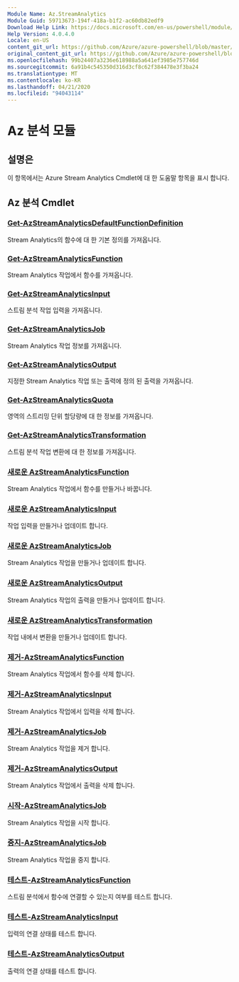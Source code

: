 ```yaml
---
Module Name: Az.StreamAnalytics
Module Guid: 59713673-194f-418a-b1f2-ac60db82edf9
Download Help Link: https://docs.microsoft.com/en-us/powershell/module/az.streamanalytics
Help Version: 4.0.4.0
Locale: en-US
content_git_url: https://github.com/Azure/azure-powershell/blob/master/src/StreamAnalytics/StreamAnalytics/help/Az.StreamAnalytics.md
original_content_git_url: https://github.com/Azure/azure-powershell/blob/master/src/StreamAnalytics/StreamAnalytics/help/Az.StreamAnalytics.md
ms.openlocfilehash: 99b24407a3236e618988a5a641ef3985e757746d
ms.sourcegitcommit: 6a91b4c545350d316d3cf8c62f384478e3f3ba24
ms.translationtype: MT
ms.contentlocale: ko-KR
ms.lasthandoff: 04/21/2020
ms.locfileid: "94043114"
---
```

# Az 분석 모듈
## 설명은
이 항목에서는 Azure Stream Analytics Cmdlet에 대 한 도움말 항목을 표시 합니다.

## Az 분석 Cmdlet
### [Get-AzStreamAnalyticsDefaultFunctionDefinition](Get-AzStreamAnalyticsDefaultFunctionDefinition.md)
Stream Analytics의 함수에 대 한 기본 정의를 가져옵니다.

### [Get-AzStreamAnalyticsFunction](Get-AzStreamAnalyticsFunction.md)
Stream Analytics 작업에서 함수를 가져옵니다.

### [Get-AzStreamAnalyticsInput](Get-AzStreamAnalyticsInput.md)
스트림 분석 작업 입력을 가져옵니다.

### [Get-AzStreamAnalyticsJob](Get-AzStreamAnalyticsJob.md)
Stream Analytics 작업 정보를 가져옵니다.

### [Get-AzStreamAnalyticsOutput](Get-AzStreamAnalyticsOutput.md)
지정한 Stream Analytics 작업 또는 출력에 정의 된 출력을 가져옵니다.

### [Get-AzStreamAnalyticsQuota](Get-AzStreamAnalyticsQuota.md)
영역의 스트리밍 단위 할당량에 대 한 정보를 가져옵니다.

### [Get-AzStreamAnalyticsTransformation](Get-AzStreamAnalyticsTransformation.md)
스트림 분석 작업 변환에 대 한 정보를 가져옵니다.

### [새로운 AzStreamAnalyticsFunction](New-AzStreamAnalyticsFunction.md)
Stream Analytics 작업에서 함수를 만들거나 바꿉니다.

### [새로운 AzStreamAnalyticsInput](New-AzStreamAnalyticsInput.md)
작업 입력을 만들거나 업데이트 합니다.

### [새로운 AzStreamAnalyticsJob](New-AzStreamAnalyticsJob.md)
Stream Analytics 작업을 만들거나 업데이트 합니다.

### [새로운 AzStreamAnalyticsOutput](New-AzStreamAnalyticsOutput.md)
Stream Analytics 작업의 출력을 만들거나 업데이트 합니다.

### [새로운 AzStreamAnalyticsTransformation](New-AzStreamAnalyticsTransformation.md)
작업 내에서 변환을 만들거나 업데이트 합니다.

### [제거-AzStreamAnalyticsFunction](Remove-AzStreamAnalyticsFunction.md)
Stream Analytics 작업에서 함수를 삭제 합니다.

### [제거-AzStreamAnalyticsInput](Remove-AzStreamAnalyticsInput.md)
Stream Analytics 작업에서 입력을 삭제 합니다.

### [제거-AzStreamAnalyticsJob](Remove-AzStreamAnalyticsJob.md)
Stream Analytics 작업을 제거 합니다.

### [제거-AzStreamAnalyticsOutput](Remove-AzStreamAnalyticsOutput.md)
Stream Analytics 작업에서 출력을 삭제 합니다.

### [시작-AzStreamAnalyticsJob](Start-AzStreamAnalyticsJob.md)
Stream Analytics 작업을 시작 합니다.

### [중지-AzStreamAnalyticsJob](Stop-AzStreamAnalyticsJob.md)
Stream Analytics 작업을 중지 합니다.

### [테스트-AzStreamAnalyticsFunction](Test-AzStreamAnalyticsFunction.md)
스트림 분석에서 함수에 연결할 수 있는지 여부를 테스트 합니다.

### [테스트-AzStreamAnalyticsInput](Test-AzStreamAnalyticsInput.md)
입력의 연결 상태를 테스트 합니다.

### [테스트-AzStreamAnalyticsOutput](Test-AzStreamAnalyticsOutput.md)
출력의 연결 상태를 테스트 합니다.

